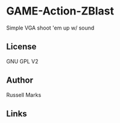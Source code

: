 # GAME-Action-ZBlast
Simple VGA shoot 'em up w/ sound

## License
GNU GPL V2

## Author
Russell Marks

## Links
